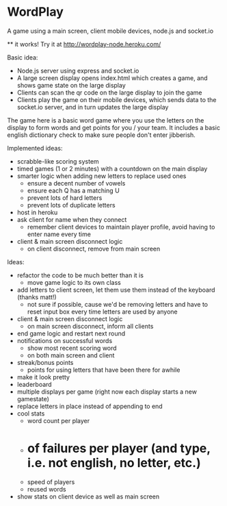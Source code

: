WordPlay
========

A game using a main screen, client mobile devices, node.js and socket.io

** it works!  Try it at http://wordplay-node.heroku.com/

Basic idea:

- Node.js server using express and socket.io
- A large screen display opens index.html which creates a game, and shows game state on the large display
- Clients can scan the qr code on the large display to join the game
- Clients play the game on their mobile devices, which sends data to the socket.io server, and in turn updates the large display

The game here is a basic word game where you use the letters on the display to form words and get points for you / your team.  It includes a basic english dictionary check to make sure people don't enter jibberish.

Implemented ideas:
- scrabble-like scoring system
- timed games (1 or 2 minutes) with a countdown on the main display
- smarter logic when adding new letters to replace used ones
	- ensure a decent number of vowels
	- ensure each Q has a matching U
	- prevent lots of hard letters
	- prevent lots of duplicate letters
- host in heroku
- ask client for name when they connect
	- remember client devices to maintain player profile, avoid having to enter name every time
- client & main screen disconnect logic
	- on client disconnect, remove from main screen

Ideas:
- refactor the code to be much better than it is
	- move game logic to its own class
- add letters to client screen, let them use them instead of the keyboard (thanks matt!)
    - not sure if possible, cause we'd be removing letters and have to reset input box every time letters are used by anyone
- client & main screen disconnect logic
	- on main screen disconnect, inform all clients
- end game logic and restart next round
- notifications on successful words
	- show most recent scoring word
	- on both main screen and client
- streak/bonus points
	- points for using letters that have been there for awhile
- make it look pretty
- leaderboard
- multiple displays per game (right now each display starts a new gamestate)
- replace letters in place instead of appending to end
- cool stats
	- word count per player
	- # of failures per player (and type, i.e. not english, no letter, etc.)
	- speed of players
	- reused words
- show stats on client device as well as main screen

